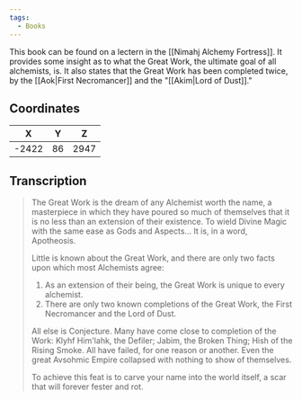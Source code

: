 ```yaml
---
tags:
  - Books
---
```


This book can be found on a lectern in the [[Nimahj Alchemy Fortress]]. It provides some insight as to what the Great Work, the ultimate goal of all alchemists, is. It also states that the Great Work has been completed twice, by the [[Aok|First Necromancer]] and the "[[Akim|Lord of Dust]]."

## Coordinates
| **X** | **Y** | **Z** |
| :---: | :---: | :---: |
| -2422 |  86   | 2947  |

## Transcription
> The Great Work is the dream of any Alchemist worth the name, a masterpiece in which they have poured so much of themselves that it is no less than an extension of their existence. To wield Divine Magic with the same ease as Gods and Aspects... It is, in a word, Apotheosis.
>
> Little is known about the Great Work, and there are only two facts upon which most Alchemists agree:
> 1) As an extension of their being, the Great Work is unique to every alchemist.
> 2) There are only two known completions of the Great Work, the First Necromancer and the Lord of Dust.
>
> All else is Conjecture.
> Many have come close to completion of the Work: Klyhf Him'lahk, the Defiler; Jabim, the Broken Thing; Hish of the Rising Smoke. All have failed, for one reason or another. Even the great Avsohmic Empire collapsed with nothing to show of themselves.
>
> To achieve this feat is to carve your name into the world itself, a scar that will forever fester and rot.

